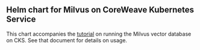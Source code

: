 ## Helm chart for Milvus on CoreWeave Kubernetes Service

This chart accompanies the [tutorial](https://df-docs-1959-vectordb-milvus.nessie.pages.dev/docs/products/cks/tutorials/deploy-vector-databases-on-cks/milvus) on running the Milvus vector database on CKS.
See that document for details on usage.
